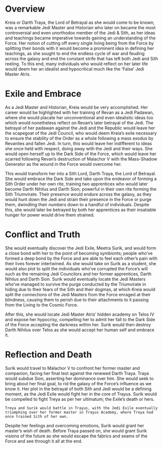 # Overview

Kreia or Darth Traya, the Lord of Betrayal as she would come to be known, was a remarkable Jedi Master and Historian who later on became the most controversial and even unorthodox member of the Jedi & Sith, as her ideas and teachings became imperative towards gaining an understanding of the Force.
Her notion of cutting off every single living being from the Force by splitting their bonds with it would become a prominent idea in defining her teachings, as she sought to end the endless cycle of war and feuding across the galaxy and end the constant strife that has left both Jedi and Sith reeling.
To this end, many individuals who would reflect on her later life would deem her an idealist and hypocritical much like the ‘False’ Jedi Master Atris.

# Exile and Embrace

As a Jedi Master and Historian, Kreia would be very accomplished.
Her career would be highlighted with her training of Revan as a Jedi Padawan, where she would placate her unconventional and even idealistic ideas too which would nonetheless reflect on Revan’s later betrayal of the Jedi.
The betrayal of her padawan against the Jedi and the Republic would leave her the scapegoat of the Jedi Council, who would deem Kreia’s exile necessary to ensure the stability of the Order as a whole following a mass exodus by Revanites and fallen Jedi.
In turn, this would leave her indifferent to ideas she once held with respect, doing away with the Jedi and their ways.
She would open herself up to the Dark Side of the Force, which would leave her scarred following Revan’s destruction of Malachor V with the Mass-Shadow Generator as the wound in the Force would overcome her.

This would transform her into a Sith Lord, Darth Traya, the Lord of Betrayal.
She would embrace the Dark Side and take upon the endeavor of forming a Sith Order under her own rite, training two apprentices who would later become Darth Nihilus and Darth Sion; powerful in their own rite forming the Sith Triumvirate.
Their presence would endure across the galaxy, as they would hunt down the Jedi and strain their presence in the Force or purge them, dwindling their numbers down to a handful of individuals.
Despite this, she would later be betrayed by both her apprentices as their insatiable hunger for power would drive them strained.

# Conflict and Truth

She would eventually discover the Jedi Exile, Meetra Surik, and would form a close bond with her to the point of becoming symbionts; people who’ve formed a deep bond by the Force and are able to feel each other’s pain with their lives forever intertwined.
As she would take on Surik as a student, she would also plot to split the individuals who’ve corrupted the Force’s will such as the remaining Jedi Councilors and her former apprentices, Darth Nihilus and Darth Sion.
Surik would eventually locate the Jedi Masters who’ve managed to survive the purge conducted by the Triumvirate in hiding due to their fears of the Sith and their dogmas, at which Kreia would split the connections of the Jedi Masters from the Force enraged at their blindness, causing them to perish due to their attachments to it passing from the Living to the Cosmic Force.

After this, she would locate Jedi Master Atris’ hidden academy on Telos IV and expose her hypocrisy, compelling her to admit her fall to the Dark Side of the Force accepting the darkness within her.
Surik would then destroy Darth Nihilus over Telos as she would accept her human self and embrace it.

# Reflection and Death

Surik would travel to Malachor V to confront her former master and companion, facing her final test against the renewed Darth Traya.
Traya would subdue Sion, asserting her dominance over him.
She would seek to bring about her final goal, to rid the galaxy of the Force’s influence as we know it.
Her plot in the betrayal of both Sith and Jedi would be a defining moment, as the Jedi Exile would fight her in the core of Trayus.
Surik would be compelled to fight Treya as per her ultimatum; the Exile’s death or hers.

```
Treya and Surik would battle in Trayus, with the Jedi Exile eventually triumphing over her former master in Trayus Academy, where Treya had once trained Sith of her own.
```

Despite her feelings and overcoming emotions, Surik would grant her master’s wish of death.
Before Traya passed on, she would grant Surik visions of the future as she would escape the fabrics and seams of the Force and see through it all at the end.
